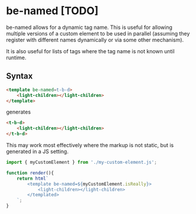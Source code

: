 # be-named [TODO]

be-named allows for a dynamic tag name.  This is useful for allowing multiple versions of a custom element to be used in parallel (assuming they register with different names dynamically or via some other mechanism).

It is also useful for lists of tags where the tag name is not known until runtime.

## Syntax

```html
<template be-named=t-b-d>
    <light-children></light-children>
</template>
```

generates

```html
<t-b-d>
    <light-children></light-children>
</t-b-d>
```

This may work most effectively where the markup is not static, but is generated in a JS setting.

```JavaScript
import { myCustomElement } from './my-custom-element.js';

function render(){
    return html`
        <template be-named=${myCustomElement.isReally}>
            <light-children></light-children>
        </templated>
    `;
}
```